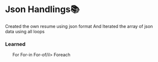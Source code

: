 <h1>Json Handlings📚</h1>
<p>Created the own resume using json format And Iterated the array of json data using all loops</p>
<h3>Learned</h3>
<ul>
  <il>For</il>
  <il>For-in</il>
   <il>For-of</il>/il>
   <il>Foreach</il>
</ul>

